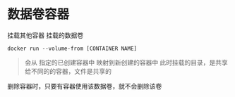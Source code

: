 # 数据卷容器

挂载其他容器 挂载的数据卷

`docker run --volume-from [CONTAINER NAME]`

> 会从 指定的已创建容器中 映射到新创建的容器中
> 此时挂载的目录，是共享给不同的的容器，文件是共享的

删除容器时，只要有容器使用该数据卷，就不会删除该卷